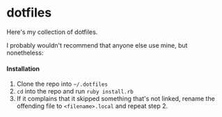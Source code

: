 dotfiles
========

Here's my collection of dotfiles.

I probably wouldn't recommend that anyone else use mine, but nonetheless:

#### Installation

1. Clone the repo into `~/.dotfiles`
2. `cd` into the repo and run `ruby install.rb`
3. If it complains that it skipped something that's not linked, rename the offending file to `<filename>.local` and repeat step 2.
